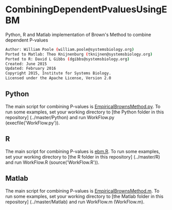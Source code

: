 # CombiningDependentPvaluesUsingEBM
Python, R and Matlab implementation of Brown's Method to combine dependent P-values

```bash
Author: William Poole (william.poole@systemsbiology.org)
Ported to Matlab: Theo Knijnenburg (tknijnen@systemsbiology.org)
Ported to R: David L Gibbs (dgibbs@systemsbiology.org)
Created: June 2015
Updated: February 2016
Copyright 2015, Institute for Systems Biology.
Licensed under the Apache License, Version 2.0
```

Python 
-------------
The main script for combining P-values is [EmpiricalBrownsMethod.py](../master/Python/EmpiricalBrownsMethod.py). To run some examples, set your working directory to [the Python folder in this repository] (../master/Python) and run WorkFlow.py (execfile('WorkFlow.py')). 

R 
-------------
The main script for combining P-values is [ebm.R](../master/R/EmpericalBrownsMethod/R/ebm.R). To run some examples, set your working directory to [the R folder in this repository] (../master/R) and run WorkFlow.R (source('WorkFlow.R')).

Matlab 
-------------
The main script for combining P-values is [EmpiricalBrownsMethod.m](../master/Matlab/EmpiricalBrownsMethod.m). To run some examples, set your working directory to [the Matlab folder in this repository] (../master/Matlab) and run WorkFlow.m (WorkFlow.m).

